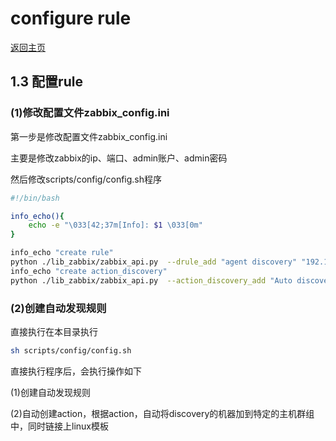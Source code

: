 # configure rule


[返回主页](https://github.com/BillWang139967/zabbix_manager/tree/master/ManagerTool)


<h2 name="1.3">1.3 配置rule</h2>

<h3>(1)修改配置文件zabbix_config.ini</h3>

第一步是修改配置文件zabbix_config.ini 

主要是修改zabbix的ip、端口、admin账户、admin密码

然后修改scripts/config/config.sh程序

```bash
#!/bin/bash

info_echo(){
    echo -e "\033[42;37m[Info]: $1 \033[0m"
}

info_echo "create rule"
python ./lib_zabbix/zabbix_api.py  --drule_add "agent discovery" "192.168.199.1-252"
info_echo "create action_discovery"
python ./lib_zabbix/zabbix_api.py  --action_discovery_add "Auto discovery" store
``` 
<h3>(2)创建自动发现规则</h3>
直接执行在本目录执行 

```bash
sh scripts/config/config.sh
```
直接执行程序后，会执行操作如下

(1)创建自动发现规则

(2)自动创建action，根据action，自动将discovery的机器加到特定的主机群组中，同时链接上linux模板

